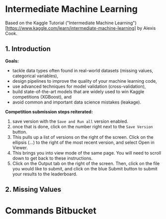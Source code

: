 # Intermediate Machine Learning
Based on the Kaggle Tutorial ("Intermediate Machine Learning")[https://www.kaggle.com/learn/intermediate-machine-learning] by Alexis Cook.

## 1. Introduction
**Goals:**
- tackle data types often found in real-world datasets (missing values, categorical variables),
- design pipelines to improve the quality of your machine learning code,
- use advanced techniques for model validation (cross-validation),
- build state-of-the-art models that are widely used to win Kaggle competitions (XGBoost), and
- avoid common and important data science mistakes (leakage).

**Competition submission steps reiterated:**
1. save version with the `Save and Run all` version enabled.
2. once that is done, click on the number right next to the `Save Version` button.
3. This pulls up a list of versions on the right of the screen. Click on the ellipsis (...) to the right of the most recent version, and select     Open in Viewer. 
4. This brings you into view mode of the same page. You will need to scroll down to get back to these instructions.
5. Click on the Output tab on the right of the screen. Then, click on the file you would like to submit, and click on the blue Submit button to submit your results to the leaderboard.

## 2. Missing Values


# Commands Bitbucket
